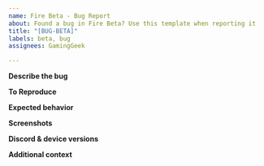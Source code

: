 ```yaml
---
name: Fire Beta - Bug Report
about: Found a bug in Fire Beta? Use this template when reporting it
title: "[BUG-BETA]"
labels: beta, bug
assignees: GamingGeek

---
```


<!-- Text between these characters are comments and will not be visible in the final issue, you can leave them where they are -->

**Describe the bug**
 <!-- A clear and concise description of what the bug is. -->

**To Reproduce**
<!-- Steps to reproduce the behavior: -->

**Expected behavior**
<!-- A clear and concise description of what you expected to happen. -->

**Screenshots**
<!-- If applicable, add screenshots to help explain your problem. -->

**Discord & device versions**
<!-- Examples:
* 66.14 (1489), Android 10
* iOS TestFlight v66.0 (build 24395), iPhone 12, iOS 14.4
* Canary 80085 (b935fcb), KDE Neon 5.21.3
-->

**Additional context**
<!-- Add any other context about the problem here. -->

